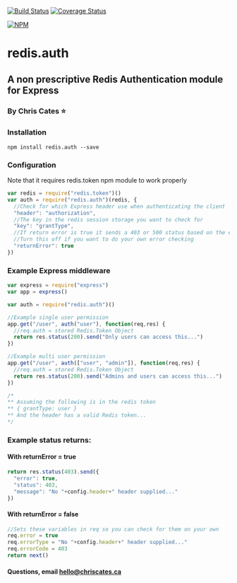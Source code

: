 [![Build Status](https://travis-ci.org/ChrisCates/redis.auth.svg?branch=master)](https://travis-ci.org/ChrisCates/redis.auth)
[![Coverage Status](https://coveralls.io/repos/github/ChrisCates/redis.auth/badge.svg?branch=master)](https://coveralls.io/github/ChrisCates/redis.auth?branch=master)

[![NPM](https://nodei.co/npm/redis.auth.png)](https://nodei.co/npm/redis.auth/)

# redis.auth
## A non prescriptive Redis Authentication module for Express
### By Chris Cates :star:

### Installation

```
npm install redis.auth --save
```

### Configuration

Note that it requires redis.token npm module to work properly

``` javascript
var redis = require("redis.token")()
var auth = require("redis.auth")(redis, {
  //Check for which Express header use when authenticating the client
  "header": "authorization",
  //The key in the redis session storage you want to check for
  "key": "grantType",
  //If return error is true it sends a 403 or 500 status based on the error
  //Turn this off if you want to do your own error checking
  "returnError": true
})
```

### Example Express middleware
``` javascript
var express = require("express")
var app = express()

var auth = require("redis.auth")()

//Example single user permission
app.get("/user", auth("user"), function(req,res) {
  //req.auth = stored Redis.Token Object
  return res.status(200).send("Only users can access this...")
})

//Example multi user permission
app.get("/user", auth(["user", "admin"]), function(req,res) {
  //req.auth = stored Redis.Token Object 
  return res.status(200).send("Admins and users can access this...")
})

/*
** Assuming the following is in the redis token
** { grantType: user }
** And the header has a valid Redis token...
*/
```

### Example status returns:
#### With returnError = true

``` javascript
return res.status(403).send({
  "error": true,
  "status": 403,
  "message": "No "+config.header+" header supplied..."
})
```

#### With returnError = false

``` javascript
//Sets these variables in req so you can check for them on your own
req.error = true
req.errorType = "No "+config.header+" header supplied..."
req.errorCode = 403
return next()
```

#### Questions, email hello@chriscates.ca
